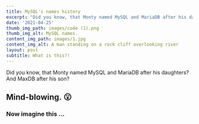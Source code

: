 ```yaml
---
title: MySQL's names history
excerpt: "Did you know, that Monty named MySQL and MariaDB after his daughters? And MaxDB after his son? Mind blowing.\_\U0001F62E"
date: '2021-04-25'
thumb_img_path: images/code (1).png
thumb_img_alt: MySQL names.
content_img_path: images/1.jpg
content_img_alt: A man standing on a rock cliff overlooking river
layout: post
subtitle: What is this?!
---
```

Did you know, that Monty named MySQL and MariaDB after his daughters? And MaxDB after his son? 

## Mind-blowing. 😮

### Now imagine this …
